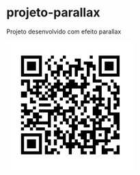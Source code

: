 # projeto-parallax
 Projeto desenvolvido com efeito parallax

![Acesse o site através do QR Code](<imagens/QR code parallax.png>)
